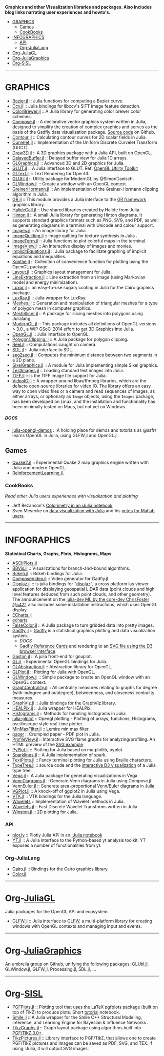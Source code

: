 **Graphics and other Visualization libraries and packages. Also includes blog links narrating user experiences and howto's.**

* [GRAPHICS](#graphics) 
   * [Games](#games)
   * [CookBooks](#cookbooks)
* [INFOGRAPHICS](#infographics)
   * [API](#api)
   * [Org-JuliaLang](#org-julialang)
* [Org-JuliaGL](#org-juliagl)
* [Org-JuliaGraphics](#org-juliagraphics) 
* [Org-SISL](#org-sisl)

----

# GRAPHICS 
- [Bezier.jl](https://github.com/dronir/Bezier.jl) :: Julia functions for computing a Bezier curve.
- [Ccv.jl](https://github.com/dhotson/Ccv.jl) :: Julia bindings for libccv's SIFT image feature detection.
- [ColorBrewer.jl](https://github.com/timothyrenner/ColorBrewer.jl) :: A Julia library for generating color brewer color schemes.
- [Compose.jl](http://composejl.org/) :: A declarative vector graphics system written in Julia, designed to simplify the creation of complex graphics and serves as the basis of the Gadfly data visualization package. [Source code](https://github.com/dcjones/Compose.jl) on Github.
- [Contour.jl](https://github.com/tlycken/Contour.jl) :: Calculating contour curves for 2D scalar fields in Julia.
- [Curvelet.jl](https://github.com/fundamental/Curvelet.jl) :: Implementation of the Uniform Discrete Curvelet Transform (UDCT).
- [Draw3D.jl](https://github.com/ssfrr/Draw3D.jl) :: A 3D graphics package with a Julia API, built on OpenGL.
- [DelayedBuffer.jl](https://github.com/jfsantos/DelayedBuffer.jl) :: Delayed buffer view for Julia 1D arrays.
- [GLGraphics.jl](https://github.com/SimonDanisch/GLGraphics.jl) :: Advanced 3D and 2D graphics for Julia.
- [GLUT.jl](https://github.com/rennis250/GLUT.jl) :: A Julia interface to GLUT. Ref: [OpenGL Utility Toolkit](http://en.wikipedia.org/wiki/OpenGL_Utility_Toolkit)
- [GLText.jl](https://github.com/SimonDanisch/GLText.jl) :: Text Rendering for OpenGL.
- [GLUtil.jl](https://github.com/SimonDanisch/GLUtil.jl) :: Utility package for ModernGL by @SimonDanisch.
- [GLWindow.jl](https://github.com/SimonDanisch/GLWindow.jl) :: Create a window with an OpenGL context.
- [GreinerHormann.jl](https://github.com/sjkelly/GreinerHormann.jl) :: An implementation of the Greiner-Hormann clipping algorithm in Julia.
- [GR.jl](https://github.com/jheinen/GR.jl) :: This module provides a Julia interface to the [GR framework](http://gr-framework.org/) graphics library.
- [HalideCall.jl](https://github.com/timholy/HalideCall.jl) :: Use shared libraries created by Halide from Julia.
- [Hinton.jl](https://github.com/ninjin/Hinton.jl) :: A small Julia library for generating Hinton diagrams. It supports standard graphics formats such as PNG, SVG, and PDF, as well as generating diagrams in a terminal with Unicode and colour support.
- [Images.jl](https://github.com/timholy/Images.jl) :: An image library for Julia.
- [ImageQuilting.jl](https://github.com/juliohm/ImageQuilting.jl) :: Image quilting for texture synthesis in Julia .
- [ImageTerm.jl](https://github.com/meggart/ImageTerm.jl) :: Julia functions to plot colorful maps in the terminal.
- [ImageView.jl](https://github.com/timholy/ImageView.jl) :: An interactive display of images and movies.
- [ImplicitEquations.jl](https://github.com/jverzani/ImplicitEquations.jl) :: Julia package to facilitate graphing of implicit equations and inequalities.
- [Konthe.jl](https://github.com/meggart/Konthe.jl) :: Collection of convenience function for plotting using the OpenGL package.
- [Layout.jl](https://github.com/timholy/Layout.jl) :: Graphics layout management for Julia.
- [LineExtraction.jl](https://github.com/remusao/LineExtraction.jl) :: Line extraction from an image (using Markovian model and energy minimization).
- [Luxor.jl](https://github.com/cormullion/Luxor.jl) :: an easy-to-use sugary coating in Julia for the Cairo graphics package. 
- [LuxRay.jl](https://github.com/SimonDanisch/LuxRay.jl) :: Julia wrapper for LuxRay.
- [Meshes.jl](https://github.com/twadleigh/Meshes.jl) :: Generation and manipulation of triangular meshes for a type of polygon mesh in computer graphics.
- [MeshSlicer.jl](https://github.com/sjkelly/MeshSlicer.jl) :: A package for slicing meshes into polygons using Julialang.
- [ModernGL.jl](https://github.com/SimonDanisch/ModernGL.jl) :: This package includes all definitions of OpenGL versions > 3.0., a WIP GSoC-2014 effort to get 3D Graphics into Julia.
- [OpenGL.jl](https://github.com/rennis250/OpenGL.jl) :: Julia interface to OpenGL.
- [PolygonClipping.jl](https://github.com/sjkelly/PolygonClipping.jl) :: A Julia package for polygon clipping.
- [Reel.jl](https://github.com/shashi/Reel.jl) :: Computations caught on camera.
- [SDL.jl](https://github.com/rennis250/SDL.jl) :: Julia interface to SDL.
- [seg2seg.jl](https://github.com/intdxdt/seg2seg.jl) :: Computes the minimum distance between two segments in a 2D plane.
- [SixelGraphics.jl](https://github.com/olofsen/SixelGraphics.jl) :: A module for Julia implementing simple Sixel graphics.
- [TestImages.jl](https://github.com/timholy/TestImages.jl) :: Loading standard test images into Julia.
- [TIFF.jl](https://github.com/rephorm/TIFF.jl) :: is the TIFF image file support for Julia.
- [VideoIO.jl](https://github.com/kmsquire/VideoIO.jl) :: A wrapper around libav/ffmpeg libraries, which are the defacto open-source libraries for video IO.  The library offers an easy way to open video files or a camera and read sequences of images, as either arrays, or optionally as `Image` objects, using the `Images` package, has been developed on Linux, and the installation and functionality has been minimally tested on Macs, but not yet on Windows.

##### DOCS
- [julia-opengl-demos](https://github.com/ssfrr/julia-opengl-demos) :: A holding place for demos and tutorials as @ssfrr learns OpenGL in Julia, using GLFW.jl and OpenGL.jl.


## Games
- [Quake2.jl](https://github.com/jayschwa/Quake2.jl) :: Experimental Quake 2 map graphics engine written with Julia and modern OpenGL.
- [ReinforcementLearning.jl](https://github.com/benhamner/ReinforcementLearning.jl).

### CookBooks
*Read other Julia users experiences with visualization and plotting*
- Jeff Bezanson's [Colorimetry in an iJulia notebook](http://nbviewer.ipython.org/url/beowulf.csail.mit.edu/18.337/black%20body%20radiation.ipynb)
- Sven Mesecke on [data visualization with Julia](http://sveme.org/installing-julia-for-data-visualization-stuff.html) and his [notes for Matlab users](http://sveme.org/julia-for-matlab-users-i.html).

----

# INFOGRAPHICS
**Statistical Charts, Graphs, Plots, Histograms, Maps**
- [ASCIIPlots.jl](https://github.com/johnmyleswhite/ASCIIPlots.jl)
- [BBVis.jl](https://github.com/joehuchette/BBVis.jl) :: Visualizations for branch-and-bound algorithms. 
- [Bokeh.jl](https://github.com/samuelcolvin/Bokeh.jl) :: Bokeh bindings for Julia.
- [ComposeVideo.jl](https://github.com/arnim/ComposeVideo.jl) :: Video generator for Gadfly.jl
- [Displaz.jl](https://github.com/c42f/displaz/blob/master/bindings/julia/Displaz.jl) :: is julia bindings for "[displaz](http://c42f.github.io/displaz)", a cross platform las viewer application for displaying geospatial LiDAR data (point clouds and high level features deduced from such point clouds, and other geometry). The announcement on the [julia-dev ML by the core-dev ChrisFoster @c42f](https://groups.google.com/d/msg/julia-dev/qLdJTnLNQXU/mdTbMr1QhiMJ), also includes some installation instructions, which uses OpenGL display.
- [ECharts.jl](https://github.com/wlbksy/ECharts.jl)
- [echarts](https://github.com/ecomfe/echarts)
- [FalseColor.jl](https://github.com/ojwoodford/FalseColor.jl) :: A Julia package to turn gridded data into pretty images.
- [Gadfly.jl](http://gadflyjl.org/) :: [Gadfly](https://github.com/dcjones/Gadfly.jl) is a statistical graphics plotting and data visualization system.
   * _DOCS_
   * [Gadfly Reference Cards](https://github.com/john9631/JuliaDocs) and rendering to an [SVG file using the D3 browser interface](https://github.com/dcjones/Gadfly.jl#using-the-d3-backend).
- [Gaston.jl](https://github.com/mbaz/Gaston.jl) :: A julia front-end for gnuplot.
- [GL.jl](https://github.com/jayschwa/GL.jl) :: Experimental OpenGL bindings for Julia.
- [GLAbstraction.jl](https://github.com/SimonDanisch/GLAbstraction.jl) :: Abstraction library for OpenGL.
- [GLPlot.jl](https://github.com/SimonDanisch/GLPlot.jl) :: Plotting for Julia with OpenGL.
- [GLWindow.jl](https://github.com/SimonDanisch/GLWindow.jl) :: Simple package to create an OpenGL window with an OpenGL context.
- [GraphCentrality.jl](https://github.com/sbromberger/GraphCentrality.jl) :: All centrality measures relating to graphs for degree (with indegree and outdegree), betweenness, and closeness centrality measures.
- [GraphViz.jl](https://github.com/loladiro/GraphViz.jl) :: Julia bindings for the GraphViz library.
- [HEALPix.jl](https://github.com/mweastwood/HEALPix.jl) :: Julia wrapper for HEALPix.
- [Histograms.jl](https://github.com/jpata/Histograms.jl) :: Methods for handling histograms in Julia.
- [julia-glplot](https://github.com/o-jasper/julia-glplot) :: Opengl plotting - Plotting of arrays, functions, Histograms, oscilloscope style real-time plotter.
- [MinMaxFilter.jl](https://github.com/codles/MinMaxFilter.jl) :: Lemire min max filter.
- [paper](https://github.com/andrewcooke/paper) :: Crumpled paper - PDF plot in Julia.
- [ProfileView.jl](https://github.com/GlenHertz/ProfileView.jl) :: Interactive SVG flame graphs for analyzing/profiling. An HTML preview of the [SVG example](http://htmlpreview.github.io/?https://raw.github.com/GlenHertz/ProfileView.jl/master/readme_images/profile.svg)
- [PyPlot.jl](https://github.com/stevengj/PyPlot.jl) :: Plotting for Julia based on matplotlib, pyplot.
- [Sparklines.jl](https://github.com/mbauman/Sparklines.jl) :: A Julia implementation of spark.
- [TextPlots.jl](https://github.com/sunetos/TextPlots.jl) :: Fancy terminal plotting for Julia using Braille characters.
- [TypeTree.jl](https://github.com/johnmyleswhite/TypeTree.jl) :: source code and the [interactive D3 visualization](http://johnmyleswhite.com/typetree/tree.html) of a Julia type tree.
- [Vega.jl](https://github.com/johnmyleswhite/Vega.jl) :: A Julia package for generating visualizations in Vega.
- [VennDiagrams.jl](https://github.com/binarybana/VennDiagrams.jl) :: Generate Venn diagrams in Julia using Compose.jl.
- [VennEuler.jl](https://github.com/HarlanH/VennEuler.jl) :: Generate area-proportional Venn/Euler diagrams in Julia.
- [VGPlot.jl](https://github.com/johnmyleswhite/VGPlot.jl) :: A knock-off of ggplot2 in Julia using Vega.
- [VTK.jl](https://github.com/ihnorton/VTK.jl) :: VTK bindings for the Julia language.
- [Wavelets](https://github.com/tomaskrehlik/Wavelets) :: Implementation of Wavelet methods in Julia.
- [Wavelets.jl](https://github.com/gummif/Wavelets.jl) :: Fast Discrete Wavelet Transforms written in Julia.
- [Winston.jl](https://github.com/nolta/Winston.jl) :: 2D plotting for Julia.


### API 
- [plot.ly](https://plot.ly/api/julia/) :: Plotly Julia API in an [IJulia notebook](http://nbviewer.ipython.org/7105191)
- [YT.jl](https://github.com/jzuhone/YT.jl) :: A Julia interface to the Python-based yt analysis toolkit. YT exposes a number of functionalities from yt.

### Org-JuliaLang
- [Cairo.jl](https://github.com/JuliaLang/Cairo.jl) :: Bindings for the Cairo graphics library.
- [Color.jl](https://github.com/JuliaLang/Color.jl)

----

# Org-[JuliaGL](https://github.com/JuliaGL)
Julia packages for the OpenGL API and ecosystem.
+ [GLFW.jl](https://github.com/JuliaGL/GLFW.jl) :: Julia interface to [GLFW](http://www.glfw.org/), a multi-platform library for creating windows with OpenGL contexts and managing input and events.

----

# Org-[JuliaGraphics](https://www.github.com/JuliaGraphics) 
An umbrella group on Github, unifying the following packages: GLUtil.jl, GLWindow.jl, GLFW.jl, Processing.jl, SDL.jl, ...

----

# Org-[SISL](https://github.com/sisl)
+ [PGFPlots.jl](https://github.com/sisl/PGFPlots.jl) :: Plotting tool that uses the LaTeX pgfplots package (built on top of TikZ) to produce plots. Short [tutorial](http://nbviewer.ipython.org/github/sisl/PGFPlots.jl/blob/master/doc/PGFPlots.ipynb) notebook.
+ [Smile.jl](https://github.com/sisl/Smile.jl) :: A Julia wrapper for the Smile C++ Structural Modeling, Inference, and Learning Engine for Bayesian & Influence Networks .
+ [TikzGraphs.jl](https://github.com/sisl/TikzGraphs.jl) :: Graph layout package using algorithms built into [PGF/TikZ 3.0+](http://www.ctan.org/pkg/pgf).
+ [TikzPictures.jl](https://github.com/sisl/TikzPictures.jl) :: Library interface to PGF/TikZ, that allows one to create PGF/TikZ pictures and images can be saved as PDF, SVG, and TEX. If using IJulia, it will output SVG images.  



